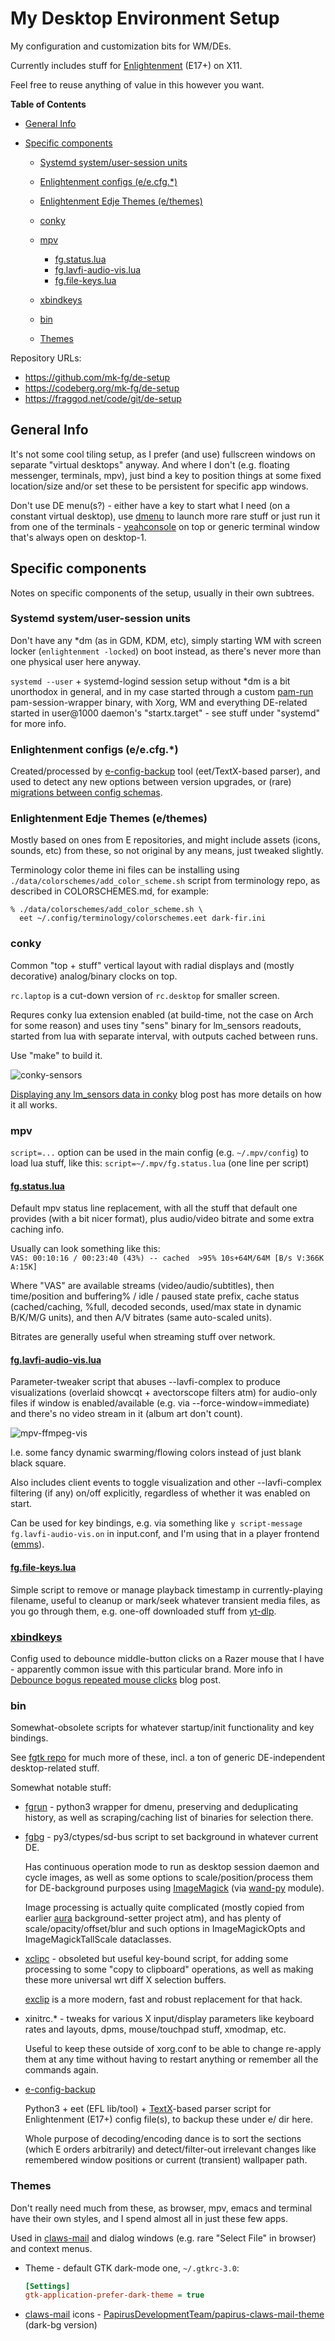 # My Desktop Environment Setup

My configuration and customization bits for WM/DEs.

Currently includes stuff for [Enlightenment] (E17+) on X11.

Feel free to reuse anything of value in this however you want.

[Enlightenment]: https://enlightenment.org

**Table of Contents**

- [General Info](#hdr-general_info)

- [Specific components](#hdr-specific_components)

    - [Systemd system/user-session units](#hdr-systemd_system_user-session_units)
    - [Enlightenment configs (e/e.cfg.*)](#hdr-enlightenment_configs__e_e.cfg.__)
    - [Enlightenment Edje Themes (e/themes)](#hdr-enlightenment_edje_themes__e_themes_)
    - [conky](#hdr-conky)
    - [mpv](#hdr-mpv)

        - [fg.status.lua](#hdr-fg.status.lua)
        - [fg.lavfi-audio-vis.lua](#hdr-fg.lavfi-audio-vis.lua)
        - [fg.file-keys.lua](#hdr-fg.file-keys.lua)

    - [xbindkeys](#hdr-xbindkeys)
    - [bin](#hdr-bin)
    - [Themes](#hdr-themes)

Repository URLs:

- https://github.com/mk-fg/de-setup
- https://codeberg.org/mk-fg/de-setup
- https://fraggod.net/code/git/de-setup



<a name=hdr-general_info></a><a name=user-content-hdr-general_info></a>
## General Info

It's not some cool tiling setup, as I prefer (and use) fullscreen windows on
separate "virtual desktops" anyway. And where I don't (e.g. floating messenger,
terminals, mpv), just bind a key to position things at some fixed location/size
and/or set these to be persistent for specific app windows.

Don't use DE menu(s?) - either have a key to start what I need (on a constant
virtual desktop), use [dmenu] to launch more rare stuff or just run it from one
of the terminals - [yeahconsole] on top or generic terminal window that's always
open on desktop-1.

[dmenu]: https://tools.suckless.org/dmenu/
[yeahconsole]: http://phrat.de/yeahtools.html


<a name=hdr-specific_components></a><a name=user-content-hdr-specific_components></a>
## Specific components

Notes on specific components of the setup, usually in their own subtrees.



<a name=hdr-systemd_system_user-session_units></a><a name=user-content-hdr-systemd_system_user-session_units></a>
### Systemd system/user-session units

Don't have any \*dm (as in GDM, KDM, etc), simply starting WM with screen locker
(`enlightenment -locked`) on boot instead, as there's never more than one
physical user here anyway.

`systemd --user` + systemd-logind session setup without \*dm is a bit
unorthodox in general, and in my case started through a custom [pam-run]
pam-session-wrapper binary, with Xorg, WM and everything DE-related started in
user\@1000 daemon's "startx.target" - see stuff under "systemd" for more info.

[pam-run]: https://github.com/mk-fg/fgtk/#hdr-pam-run



<a name=hdr-enlightenment_configs__e_e.cfg.__></a><a name=user-content-hdr-enlightenment_configs__e_e.cfg.__></a>
### Enlightenment configs (e/e.cfg.*)

Created/processed by [e-config-backup] tool (eet/TextX-based parser),
and used to detect any new options between version upgrades, or (rare)
[migrations between config schemas].

[e-config-backup]: bin/e-config-backup
[migrations between config schemas]:
  https://blog.fraggod.net/2013/01/16/migrating-configuration-settings-to-e17-enlightenment-0170-from-older-e-versions.html



<a name=hdr-enlightenment_edje_themes__e_themes_></a><a name=user-content-hdr-enlightenment_edje_themes__e_themes_></a>
### Enlightenment Edje Themes (e/themes)

Mostly based on ones from E repositories, and might include assets
(icons, sounds, etc) from these, so not original by any means, just tweaked slightly.

Terminology color theme ini files can be installing using `./data/colorschemes/add_color_scheme.sh`
script from terminology repo, as described in COLORSCHEMES.md, for example:

    % ./data/colorschemes/add_color_scheme.sh \
      eet ~/.config/terminology/colorschemes.eet dark-fir.ini



<a name=hdr-conky></a><a name=user-content-hdr-conky></a>
### conky

Common "top + stuff" vertical layout with radial displays
and (mostly decorative) analog/binary clocks on top.

`rc.laptop` is a cut-down version of `rc.desktop` for smaller screen.

Requres conky lua extension enabled (at build-time, not the case on Arch for
some reason) and uses tiny "sens" binary for lm_sensors readouts, started from
lua with separate interval, with outputs cached between runs.

Use "make" to build it.

![conky-sensors](https://blog.fraggod.net/images/conky_sensors.jpg)

[Displaying any lm_sensors data in conky] blog post has more details on how it
all works.

[Displaying any lm_sensors data in conky]:
  https://blog.fraggod.net/2014/05/19/displaying-any-lm_sensors-data-temperature-fan-speeds-voltage-etc-in-conky.html



<a name=hdr-mpv></a><a name=user-content-hdr-mpv></a>
### mpv

`script=...` option can be used in the main config (e.g. `~/.mpv/config`) to
load lua stuff, like this: `script=~/.mpv/fg.status.lua` (one line per script)


<a name=hdr-fg.status.lua></a><a name=user-content-hdr-fg.status.lua></a>
#### [fg.status.lua]
[fg.status.lua]: mpv/fg.status.lua

Default mpv status line replacement, with all the stuff that default one
provides (with a bit nicer format), plus audio/video bitrate and some extra
caching info.

Usually can look something like this:\
`VAS: 00:10:16 / 00:23:40 (43%) -- cached  >95% 10s+64M/64M [B/s V:366K A:15K]`

Where "VAS" are available streams (video/audio/subtitles), then time/position and
buffering% / idle / paused state prefix, cache status (cached/caching, %full,
decoded seconds, used/max state in dynamic B/K/M/G units), and then A/V bitrates
(same auto-scaled units).

Bitrates are generally useful when streaming stuff over network.


<a name=hdr-fg.lavfi-audio-vis.lua></a><a name=user-content-hdr-fg.lavfi-audio-vis.lua></a>
#### [fg.lavfi-audio-vis.lua]
[fg.lavfi-audio-vis.lua]: mpv/fg.lavfi-audio-vis.lua

Parameter-tweaker script that abuses --lavfi-complex to produce visualizations
(overlaid showcqt + avectorscope filters atm) for audio-only files if window is
enabled/available (e.g. via --force-window=immediate) and there's no video
stream in it (album art don't count).

![mpv-ffmpeg-vis](https://blog.fraggod.net/images/mpv-ffmpeg-vis.jpg)

I.e. some fancy dynamic swarming/flowing colors instead of just blank black square.

Also includes client events to toggle visualization and other --lavfi-complex
filtering (if any) on/off explicitly, regardless of whether it was enabled on
start.

Can be used for key bindings, e.g. via something like `y script-message
fg.lavfi-audio-vis.on` in input.conf, and I'm using that in a player frontend
([emms](https://github.com/mk-fg/emacs-setup/blob/master/core/fg_emms.el)).


<a name=hdr-fg.file-keys.lua></a><a name=user-content-hdr-fg.file-keys.lua></a>
#### [fg.file-keys.lua]
[fg.file-keys.lua]: mpv/fg.file-keys.lua

Simple script to remove or manage playback timestamp in currently-playing
filename, useful to cleanup or mark/seek whatever transient media files,
as you go through them, e.g. one-off downloaded stuff from [yt-dlp].

[yt-dlp]: https://github.com/yt-dlp/yt-dlp


<a name=hdr-xbindkeys></a><a name=user-content-hdr-xbindkeys></a>
### [xbindkeys]
[xbindkeys]: xbindkeys.scm

Config used to debounce middle-button clicks on a Razer mouse that I have -
apparently common issue with this particular brand.
More info in [Debounce bogus repeated mouse clicks] blog post.

[Debounce bogus repeated mouse clicks]:
  https://blog.fraggod.net/2016/05/15/debounce-bogus-repeated-mouse-clicks-in-xorg-with-xbindkeys.html



<a name=hdr-bin></a><a name=user-content-hdr-bin></a>
### bin

Somewhat-obsolete scripts for whatever startup/init functionality and key bindings.

See [fgtk repo](https://github.com/mk-fg/fgtk) for much more of these,
incl. a ton of generic DE-independent desktop-related stuff.

Somewhat notable stuff:

- [fgrun](bin/fgrun) -
  python3 wrapper for dmenu, preserving and deduplicating history,
  as well as scraping/caching list of binaries for selection there.

- [fgbg](bin/fgbg) -
  py3/ctypes/sd-bus script to set background in whatever current DE.

  Has continuous operation mode to run as desktop session daemon and cycle
  images, as well as some options to scale/position/process them for
  DE-background purposes using [ImageMagick] (via [wand-py] module).

  Image processing is actually quite complicated (mostly copied from earlier
  [aura] background-setter project atm), and has plenty of scale/opacity/offset/blur
  and such options in ImageMagickOpts and ImageMagickTallScale dataclasses.

- [xclipc](bin/xclipc) - obsoleted but useful key-bound script, for adding
  some processing to some "copy to clipboard" operations, as well as making
  these more universal wrt diff X selection buffers.

  [exclip] is a more modern, fast and robust replacement for that hack.

- xinitrc.\* - tweaks for various X input/display parameters like keyboard rates
  and layouts, dpms, mouse/touchpad stuff, xmodmap, etc.

  Useful to keep these outside of xorg.conf to be able to change re-apply them
  at any time without having to restart anything or remember all the commands again.

- [e-config-backup]

  Python3 + eet (EFL lib/tool) + [TextX]-based parser script for Enlightenment
  (E17+) config file(s), to backup these under e/ dir here.

  Whole purpose of decoding/encoding dance is to sort the sections
  (which E orders arbitrarily) and detect/filter-out irrelevant changes
  like remembered window positions or current (transient) wallpaper path.

[ImageMagick]: https://www.imagemagick.org/
[wand-py]: https://docs.wand-py.org/
[aura]: https://github.com/mk-fg/aura
[exclip]: https://blog.fraggod.net/2018/04/10/linux-x-desktop-clipboard-keys-via-exclip-tool.html
[TextX]: https://textx.github.io/textX/



<a name=hdr-themes></a><a name=user-content-hdr-themes></a>
### Themes

Don't really need much from these, as browser, mpv, emacs and terminal have
their own styles, and I spend almost all in just these few apps.

Used in [claws-mail] and dialog windows (e.g. rare "Select File" in browser)
and context menus.

- Theme - default GTK dark-mode one, ``~/.gtkrc-3.0``:

    ``` ini
    [Settings]
    gtk-application-prefer-dark-theme = true
    ```

- [claws-mail] icons - [PapirusDevelopmentTeam/papirus-claws-mail-theme] (dark-bg version)

[claws-mail]: https://www.claws-mail.org/
[PapirusDevelopmentTeam/papirus-claws-mail-theme]:
  https://github.com/PapirusDevelopmentTeam/papirus-claws-mail-theme
